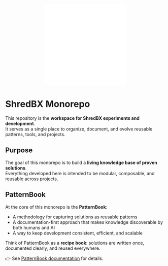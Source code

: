 <p align="center">
  <img src="./logo-md.gif" alt="PatternBook Logo" width="256"/>
</p>

# ShredBX Monorepo

This repository is the **workspace for ShredBX experiments and development**.  
It serves as a single place to organize, document, and evolve reusable patterns, tools, and projects.

## Purpose

The goal of this monorepo is to build a **living knowledge base of proven solutions**.  
Everything developed here is intended to be modular, composable, and reusable across projects.

## PatternBook

At the core of this monorepo is the **PatternBook**:

- A methodology for capturing solutions as reusable patterns
- A documentation-first approach that makes knowledge discoverable by both humans and AI
- A way to keep development consistent, efficient, and scalable

Think of PatternBook as a **recipe book**: solutions are written once, documented clearly, and reused everywhere.

👉 See [PatternBook documentation](./src/packages/patternbook/README.md) for details.
